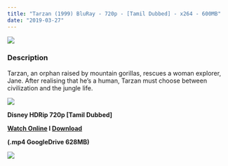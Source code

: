 ```yaml
---
title: "Tarzan (1999) BluRay - 720p - [Tamil Dubbed] - x264 - 600MB"
date: "2019-03-27"
---
```


[![](https://2.bp.blogspot.com/-h45yLqV34wI/XJsBKX0rHvI/AAAAAAAAAVw/7eOx0kXcRwcuVoEsg__Vh44VpxmkAaPEgCLcBGAs/s1600/R-6558916-1426221705-5552.png.jpg)](https://2.bp.blogspot.com/-h45yLqV34wI/XJsBKX0rHvI/AAAAAAAAAVw/7eOx0kXcRwcuVoEsg__Vh44VpxmkAaPEgCLcBGAs/s1600/R-6558916-1426221705-5552.png.jpg)

### Description

[](https://www.blogger.com/blogger.g?blogID=929999646268778063)Tarzan, an orphan raised by mountain gorillas, rescues a woman explorer, Jane. After realising that he’s a human, Tarzan must choose between civilization and the jungle life.

[![](https://2.bp.blogspot.com/-fai1ZuUwnbA/XIjy2aT4irI/AAAAAAAAANw/WFW0YRK47_8GLAt3pPBSzBk0GJA6Mk5fgCPcBGAYYCw/s1600/torrborder.gif)](https://2.bp.blogspot.com/-fai1ZuUwnbA/XIjy2aT4irI/AAAAAAAAANw/WFW0YRK47_8GLAt3pPBSzBk0GJA6Mk5fgCPcBGAYYCw/s1600/torrborder.gif)

**Disney HDRip 720p \[Tamil Dubbed\]**

**[Watch Online](https://drive.google.com/open?id=1eMPwjKSOY7cMCcC6S9z-1GbRPy_tYWnd) I [Download](https://drive.google.com/open?id=1eMPwjKSOY7cMCcC6S9z-1GbRPy_tYWnd)**

**(.mp4 GoogleDrive 628MB)**

[![](https://2.bp.blogspot.com/-fai1ZuUwnbA/XIjy2aT4irI/AAAAAAAAANw/WFW0YRK47_8GLAt3pPBSzBk0GJA6Mk5fgCPcBGAYYCw/s1600/torrborder.gif)](https://2.bp.blogspot.com/-fai1ZuUwnbA/XIjy2aT4irI/AAAAAAAAANw/WFW0YRK47_8GLAt3pPBSzBk0GJA6Mk5fgCPcBGAYYCw/s1600/torrborder.gif)
